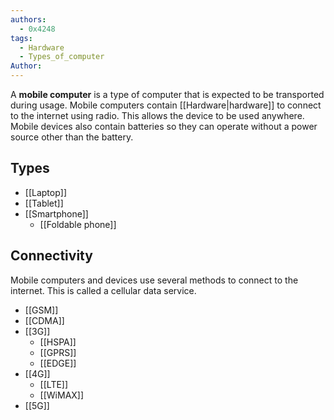 ```yaml
---
authors:
  - 0x4248
tags:
  - Hardware
  - Types_of_computer
Author:
---
```

A **mobile computer** is a type of computer that is expected to be transported during usage. Mobile computers contain [[Hardware|hardware]] to connect to the internet using radio. This allows the device to be used anywhere. Mobile devices also contain batteries so they can operate without a power source other than the battery.
## Types
- [[Laptop]]
- [[Tablet]]
- [[Smartphone]]
	- [[Foldable phone]]

## Connectivity
Mobile computers and devices use several methods to connect to the internet. This is called a cellular data service.
- [[GSM]]
- [[CDMA]]
- [[3G]]
	- [[HSPA]]
	- [[GPRS]]
	- [[EDGE]]
- [[4G]]
	- [[LTE]]
	- [[WiMAX]]
- [[5G]]
